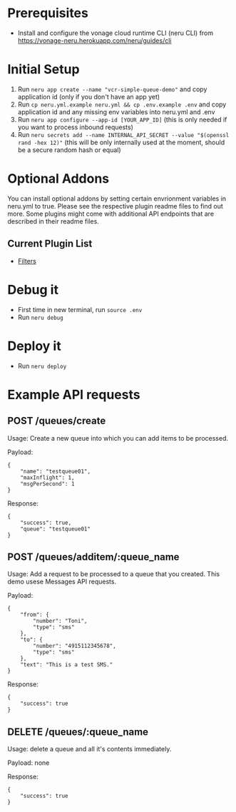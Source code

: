 # Prerequisites

- Install and configure the vonage cloud runtime CLI (neru CLI) from https://vonage-neru.herokuapp.com/neru/guides/cli

# Initial Setup

1. Run `neru app create --name "vcr-simple-queue-demo"` and copy application id (only if you don't have an app yet)
2. Run `cp neru.yml.example neru.yml && cp .env.example .env` and copy application id and any missing env variables into neru.yml and .env
3. Run `neru app configure --app-id [YOUR_APP_ID]` (this is only needed if you want to process inbound requests)
4. Run `neru secrets add --name INTERNAL_API_SECRET --value "$(openssl rand -hex 12)"` (this will be only internally used at the moment, should be a secure random hash or equal)

# Optional Addons

You can install optional addons by setting certain envrionment variables in neru.yml to true. Please see the respective plugin readme files to find out more. Some plugins might come with additional API endpoints that are described in their readme files.

## Current Plugin List
- [Filters](./Filters.md)


# Debug it

- First time in new terminal, run `source .env`
- Run `neru debug`


# Deploy it

- Run `neru deploy`


# Example API requests

## POST /queues/create

Usage: Create a new queue into which you can add items to be processed.

Payload:

```
{
    "name": "testqueue01",
    "maxInflight": 1, 
    "msgPerSecond": 1
}
```

Response:

```
{
    "success": true,
    "queue": "testqueue01"
}
```

## POST /queues/additem/:queue_name

Usage: Add a request to be processed to a queue that you created. This demo usese Messages API requests.

Payload:

```
{
    "from": {
        "number": "Toni",
        "type": "sms"
    },
    "to": {
        "number": "4915112345678",
        "type": "sms"
    },
    "text": "This is a test SMS."
}
```

Response:

```
{
    "success": true
}
```

## DELETE /queues/:queue_name

Usage: delete a queue and all it's contents immediately.

Payload: none

Response:

```
{
    "success": true
}
```